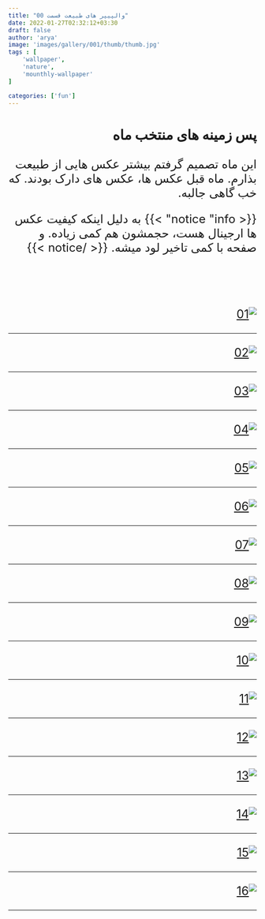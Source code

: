 ```yaml
---
title: "والپیپر های طبیعت قسمت 00"
date: 2022-01-27T02:32:12+03:30
draft: false
author: 'arya'
image: 'images/gallery/001/thumb/thumb.jpg'
tags : [
    'wallpaper',
    'nature',
    'mounthly-wallpaper'
]

categories: ['fun']
---
```


<div dir='rtl' style='font-size:x-large;'>

### پس زمینه های منتخب ماه

این ماه تصمیم گرفتم بیشتر عکس هایی از طبیعت بذارم. ماه قبل عکس ها، عکس های
دارک بودند. که خب گاهی جالبه.

{{< notice "info" >}} به دلیل اینکه کیفیت عکس ها ارجینال هست، حجمشون هم کمی زیاده. و صفحه با کمی تاخیر لود میشه. {{< /notice >}}

</br>
</br>

[![01](/images/gallery/001/01.jpg)](/images/gallery/001/01.jpg)

---

[![02](/images/gallery/001/02.jpg)](/images/gallery/001/02.jpg)

---

[![03](/images/gallery/001/03.jpg)](/images/gallery/001/03.jpg)

---

[![04](/images/gallery/001/04.jpg)](/images/gallery/001/04.jpg)

---

[![05](/images/gallery/001/05.jpg)](/images/gallery/001/05.jpg)

---

[![06](/images/gallery/001/06.jpg)](/images/gallery/001/06.jpg)

---

[![07](/images/gallery/001/07.jpg)](/images/gallery/001/07.jpg)

---

[![08](/images/gallery/001/08.jpg)](/images/gallery/001/08.jpg)

---

[![09](/images/gallery/001/09.jpg)](/images/gallery/001/09.jpg)

---

[![10](/images/gallery/001/10.jpg)](/images/gallery/001/10.jpg)

---

[![11](/images/gallery/001/11.jpg)](/images/gallery/001/11.jpg)

---

[![12](/images/gallery/001/12.jpg)](/images/gallery/001/12.jpg)

---

[![13](/images/gallery/001/13.jpg)](/images/gallery/001/13.jpg)

---

[![14](/images/gallery/001/14.jpg)](/images/gallery/001/14.jpg)

---

[![15](/images/gallery/001/15.jpg)](/images/gallery/001/15.jpg)

---

[![16](/images/gallery/001/16.jpg)](/images/gallery/001/16.jpg)

---